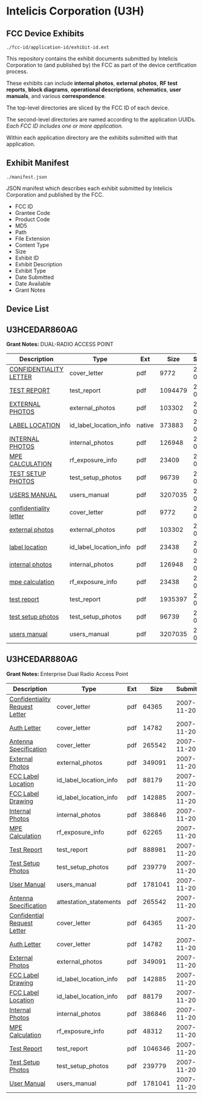 # Intelicis Corporation (U3H)
## FCC Device Exhibits

```
./fcc-id/application-id/exhibit-id.ext
```

This repository contains the exhibit documents submitted by Intelicis Corporation to (and published by) the FCC as part of the device certification process.

These exhibits can include **internal photos**, **external photos**, **RF test reports**, **block diagrams**, **operational descriptions**, **schematics**, **user manuals**, and various **correspondence**.

The top-level directories are sliced by the FCC ID of each device.

The second-level directories are named according to the application UUIDs. *Each FCC ID includes one or more application.*

Within each application directory are the exhibits submitted with that application. 

## Exhibit Manifest

```
./manifest.json
```

JSON manifest which describes each exhibit submitted by Intelicis Corporation and published by the FCC.

- FCC ID
- Grantee Code
- Product Code
- MD5
- Path
- File Extension
- Content Type
- Size
- Exhibit ID
- Exhibit Description
- Exhibit Type
- Date Submitted
- Date Available
- Grant Notes

## Device List
## U3HCEDAR860AG
**Grant Notes:** DUAL-RADIO ACCESS POINT

| Description | Type | Ext | Size | Submitted | Available |
| ----------- | ---- | --- | ---- | --------- | --------- |
| [CONFIDENTIALITY LETTER](U3HCEDAR860AG/71c77c81ccd102cd64667da1050776c9/763806.pdf) | cover_letter | pdf | 9772 | 2007-03-01 | 2007-03-01 |
| [TEST REPORT](U3HCEDAR860AG/71c77c81ccd102cd64667da1050776c9/763833.pdf) | test_report | pdf | 1094479 | 2007-03-01 | 2007-03-01 |
| [EXTERNAL PHOTOS](U3HCEDAR860AG/71c77c81ccd102cd64667da1050776c9/763807.pdf) | external_photos | pdf | 103302 | 2007-03-01 | 2007-03-01 |
| [LABEL LOCATION](U3HCEDAR860AG/71c77c81ccd102cd64667da1050776c9/763836.native) | id_label_location_info | native | 373883 | 2007-03-01 | 2007-03-01 |
| [INTERNAL PHOTOS](U3HCEDAR860AG/71c77c81ccd102cd64667da1050776c9/763808.pdf) | internal_photos | pdf | 126948 | 2007-03-01 | 2007-03-01 |
| [MPE CALCULATION](U3HCEDAR860AG/71c77c81ccd102cd64667da1050776c9/763834.pdf) | rf_exposure_info | pdf | 23409 | 2007-03-01 | 2007-03-01 |
| [TEST SETUP PHOTOS](U3HCEDAR860AG/71c77c81ccd102cd64667da1050776c9/763812.pdf) | test_setup_photos | pdf | 96739 | 2007-03-01 | 2007-03-01 |
| [USERS MANUAL](U3HCEDAR860AG/71c77c81ccd102cd64667da1050776c9/763805.pdf) | users_manual | pdf | 3207035 | 2007-03-01 | 2007-03-01 |
| [confidentiality letter](U3HCEDAR860AG/4be57ba47eada9af8608c93aed13acb2/763806.pdf) | cover_letter | pdf | 9772 | 2007-03-01 | 2007-03-01 |
| [external photos](U3HCEDAR860AG/4be57ba47eada9af8608c93aed13acb2/763807.pdf) | external_photos | pdf | 103302 | 2007-03-01 | 2007-03-01 |
| [label location](U3HCEDAR860AG/4be57ba47eada9af8608c93aed13acb2/763810.pdf) | id_label_location_info | pdf | 23438 | 2007-03-01 | 2007-03-01 |
| [internal photos](U3HCEDAR860AG/4be57ba47eada9af8608c93aed13acb2/763808.pdf) | internal_photos | pdf | 126948 | 2007-03-01 | 2007-03-01 |
| [mpe calculation](U3HCEDAR860AG/4be57ba47eada9af8608c93aed13acb2/763810.pdf) | rf_exposure_info | pdf | 23438 | 2007-03-01 | 2007-03-01 |
| [test report](U3HCEDAR860AG/4be57ba47eada9af8608c93aed13acb2/763809.pdf) | test_report | pdf | 1935397 | 2007-03-01 | 2007-03-01 |
| [test setup photos](U3HCEDAR860AG/4be57ba47eada9af8608c93aed13acb2/763812.pdf) | test_setup_photos | pdf | 96739 | 2007-03-01 | 2007-03-01 |
| [users manual](U3HCEDAR860AG/4be57ba47eada9af8608c93aed13acb2/763805.pdf) | users_manual | pdf | 3207035 | 2007-03-01 | 2007-03-01 |
## U3HCEDAR880AG
**Grant Notes:** Enterprise Dual Radio Access Point

| Description | Type | Ext | Size | Submitted | Available |
| ----------- | ---- | --- | ---- | --------- | --------- |
| [Confidentiality Request Letter](U3HCEDAR880AG/4a994b86c96999599a31cf5aa19211df/870524.pdf) | cover_letter | pdf | 64365 | 2007-11-20 | 2007-11-20 |
| [Auth Letter](U3HCEDAR880AG/4a994b86c96999599a31cf5aa19211df/870525.pdf) | cover_letter | pdf | 14782 | 2007-11-20 | 2007-11-20 |
| [Antenna Specification](U3HCEDAR880AG/4a994b86c96999599a31cf5aa19211df/870527.pdf) | cover_letter | pdf | 265542 | 2007-11-20 | 2007-11-20 |
| [External Photos](U3HCEDAR880AG/4a994b86c96999599a31cf5aa19211df/870522.pdf) | external_photos | pdf | 349091 | 2007-11-20 | 2007-11-20 |
| [FCC Label Location](U3HCEDAR880AG/4a994b86c96999599a31cf5aa19211df/870521.pdf) | id_label_location_info | pdf | 88179 | 2007-11-20 | 2007-11-20 |
| [FCC Label Drawing](U3HCEDAR880AG/4a994b86c96999599a31cf5aa19211df/870520.pdf) | id_label_location_info | pdf | 142885 | 2007-11-20 | 2007-11-20 |
| [Internal Photos](U3HCEDAR880AG/4a994b86c96999599a31cf5aa19211df/870519.pdf) | internal_photos | pdf | 386846 | 2007-11-20 | 2007-11-20 |
| [MPE Calculation](U3HCEDAR880AG/4a994b86c96999599a31cf5aa19211df/870542.pdf) | rf_exposure_info | pdf | 62265 | 2007-11-20 | 2007-11-20 |
| [Test Report](U3HCEDAR880AG/4a994b86c96999599a31cf5aa19211df/870540.pdf) | test_report | pdf | 888981 | 2007-11-20 | 2007-11-20 |
| [Test Setup Photos](U3HCEDAR880AG/4a994b86c96999599a31cf5aa19211df/870515.pdf) | test_setup_photos | pdf | 239779 | 2007-11-20 | 2007-11-20 |
| [User Manual](U3HCEDAR880AG/4a994b86c96999599a31cf5aa19211df/870514.pdf) | users_manual | pdf | 1781041 | 2007-11-20 | 2007-11-20 |
| [Antenna Specification](U3HCEDAR880AG/5b7b59ed02a486232b91751f4dbd8306/870527.pdf) | attestation_statements | pdf | 265542 | 2007-11-20 | 2007-11-20 |
| [Confidential Request Letter](U3HCEDAR880AG/5b7b59ed02a486232b91751f4dbd8306/870524.pdf) | cover_letter | pdf | 64365 | 2007-11-20 | 2007-11-20 |
| [Auth Letter](U3HCEDAR880AG/5b7b59ed02a486232b91751f4dbd8306/870525.pdf) | cover_letter | pdf | 14782 | 2007-11-20 | 2007-11-20 |
| [External Photos](U3HCEDAR880AG/5b7b59ed02a486232b91751f4dbd8306/870522.pdf) | external_photos | pdf | 349091 | 2007-11-20 | 2007-11-20 |
| [FCC Label Drawing](U3HCEDAR880AG/5b7b59ed02a486232b91751f4dbd8306/870520.pdf) | id_label_location_info | pdf | 142885 | 2007-11-20 | 2007-11-20 |
| [FCC Label Location](U3HCEDAR880AG/5b7b59ed02a486232b91751f4dbd8306/870521.pdf) | id_label_location_info | pdf | 88179 | 2007-11-20 | 2007-11-20 |
| [Internal Photos](U3HCEDAR880AG/5b7b59ed02a486232b91751f4dbd8306/870519.pdf) | internal_photos | pdf | 386846 | 2007-11-20 | 2007-11-20 |
| [MPE Calculation](U3HCEDAR880AG/5b7b59ed02a486232b91751f4dbd8306/870526.pdf) | rf_exposure_info | pdf | 48312 | 2007-11-20 | 2007-11-20 |
| [Test Report](U3HCEDAR880AG/5b7b59ed02a486232b91751f4dbd8306/870516.pdf) | test_report | pdf | 1046346 | 2007-11-20 | 2007-11-20 |
| [Test Setup Photos](U3HCEDAR880AG/5b7b59ed02a486232b91751f4dbd8306/870515.pdf) | test_setup_photos | pdf | 239779 | 2007-11-20 | 2007-11-20 |
| [User Manual](U3HCEDAR880AG/5b7b59ed02a486232b91751f4dbd8306/870514.pdf) | users_manual | pdf | 1781041 | 2007-11-20 | 2007-11-20 |
